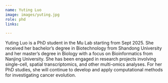 ```yaml
---
name: Yuting Luo
image: images/yuting.jpg
role: phd
links:

---
```

Yuting Luo is a PhD student in the Mu Lab starting from Sept 2025. She received her bachelor’s degree in Biotechnology from Shandong University and her master’s degree in Biology with a focus on Bioinformatics from Nanjing University. She has been engaged in research projects involving single-cell, spatial transcriptomics, and other multi-omics analyses. For her PhD studies, she will continue to develop and apply computational methods for investigating cancer evolution.

